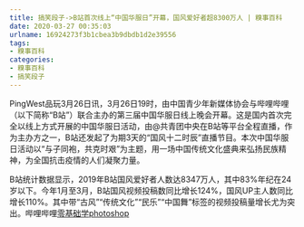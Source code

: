 ```yaml
---
title: 搞笑段子->B站首次线上“中国华服日”开幕，国风爱好者超8300万人 | 糗事百科
date: 2020-03-27 00:35:03
urlname: 16924273f3b1cbea3b9dbdb1d2e39556
tags: 
- 糗事百科
categories:
- 糗事百科
- 搞笑段子
---
```

PingWest品玩3月26日讯，3月26日19时，由中国青少年新媒体协会与哔哩哔哩（以下简称“B站”）联合主办的第三届中国华服日线上晚会开幕。这是国内首次完全以线上方式开展的中国华服日活动，由@共青团中央在B站等平台全程直播，作为主办方之一，B站还发起了为期3天的“国风十二时辰”直播节目。本次中国华服日活动以“与子同袍，共克时艰”为主题，用一场中国传统文化盛典来弘扬民族精神，为全国抗击疫情的人们凝聚力量。

B站统计数据显示，2019年B站国风爱好者人数达8347万人，其中83%年纪在24岁以下。今年1月至3月，B站国风视频投稿数同比增长124%，国风UP主人数同比增长110%。其中带“古风”“传统文化”“民乐”“中国舞”标签的视频投稿量增长尤为突出。哔哩哔哩[零基础学photoshop](https://vip.open.163.com/mobile/detail/293?channel=directcard)


